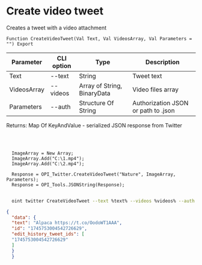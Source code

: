﻿---
sidebar_position: 4
---

# Create video tweet
 Creates a tweet with a video attachment



`Function CreateVideoTweet(Val Text, Val VideosArray, Val Parameters = "") Export`

  | Parameter | CLI option | Type | Description |
  |-|-|-|-|
  | Text | --text | String | Tweet text |
  | VideosArray | --videos | Array of String, BinaryData | Video files array |
  | Parameters | --auth | Structure Of String | Authorization JSON or path to .json |

  
  Returns:  Map Of KeyAndValue - serialized JSON response from Twitter

<br/>




```bsl title="Code example"
  
  ImageArray = New Array;
  ImageArray.Add("C:\1.mp4");
  ImageArray.Add("C:\2.mp4");
  
  Response = OPI_Twitter.CreateVideoTweet("Nature", ImageArray, Parameters);
  Response = OPI_Tools.JSONString(Response);
```



```sh title="CLI command example"
    
  oint twitter CreateVideoTweet --text %text% --videos %videos% --auth %auth%

```

```json title="Result"
{
  "data": {
  "text": "Alpaca https://t.co/OodoWT1AAA",
  "id": "1745753004542726629",
  "edit_history_tweet_ids": [
  "1745753004542726629"
  ]
  }
  }
```
